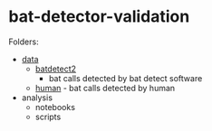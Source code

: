 # bat-detector-validation
Folders:
- [data](https://github.com/smohid26/bat-detector-validation/tree/main/data)
    - [batdetect2](https://github.com/smohid26/bat-detector-validation/tree/main/data/batdetect2)
        - bat calls detected by bat detect software
    - [human](https://github.com/smohid26/bat-detector-validation/tree/main/data/human)
            - bat calls detected by human
- analysis
    - notebooks
    - scripts